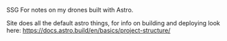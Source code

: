SSG For notes on my drones built with Astro.

Site does all the default astro things, for info on building and deploying look here:
https://docs.astro.build/en/basics/project-structure/

